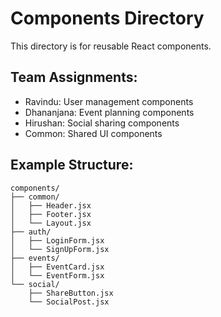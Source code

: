 # Components Directory

This directory is for reusable React components.

## Team Assignments:
- Ravindu: User management components
- Dhananjana: Event planning components
- Hirushan: Social sharing components
- Common: Shared UI components

## Example Structure:
```
components/
├── common/
│   ├── Header.jsx
│   ├── Footer.jsx
│   └── Layout.jsx
├── auth/
│   ├── LoginForm.jsx
│   └── SignUpForm.jsx
├── events/
│   ├── EventCard.jsx
│   └── EventForm.jsx
└── social/
    ├── ShareButton.jsx
    └── SocialPost.jsx
```